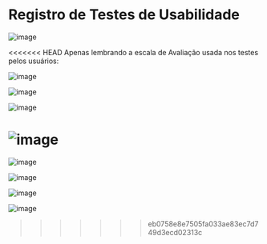 # Registro de Testes de Usabilidade

![image](https://github.com/ICEI-PUC-Minas-PMV-ADS/pmv-ads-2023-2-e4-proj-infra-t4-MenuBits/assets/105240089/dc24f15f-10ed-4e57-92f9-1dccb33b6833)

<<<<<<< HEAD
Apenas lembrando a escala de Avaliação usada nos testes pelos usuários:

![image](https://github.com/ICEI-PUC-Minas-PMV-ADS/pmv-ads-2023-2-e4-proj-infra-t4-MenuBits/assets/105240089/268d89bc-d309-4879-b46a-b9c2e953ebd2)



![image](https://github.com/ICEI-PUC-Minas-PMV-ADS/pmv-ads-2023-2-e4-proj-infra-t4-MenuBits/assets/105240089/b5ccc9c6-e02c-4373-9e03-d66bb3ff2190)

![image](https://github.com/ICEI-PUC-Minas-PMV-ADS/pmv-ads-2023-2-e4-proj-infra-t4-MenuBits/assets/105240089/655bd1d2-8eb1-4343-b510-dd63c07a6764)

![image](https://github.com/ICEI-PUC-Minas-PMV-ADS/pmv-ads-2023-2-e4-proj-infra-t4-MenuBits/assets/105240089/6dca9d58-20ee-4761-a813-f3a20282c0db)
=======
![image](https://github.com/ICEI-PUC-Minas-PMV-ADS/pmv-ads-2023-2-e4-proj-infra-t4-MenuBits/assets/105240089/f95a7e3b-d3cd-492d-9219-7e1d3697d547)

![image](https://github.com/ICEI-PUC-Minas-PMV-ADS/pmv-ads-2023-2-e4-proj-infra-t4-MenuBits/assets/105240089/99a6ef96-85e2-4d2e-94cd-cd1b5c38669c)

![image](https://github.com/ICEI-PUC-Minas-PMV-ADS/pmv-ads-2023-2-e4-proj-infra-t4-MenuBits/assets/105240089/8facc75f-76e9-46f7-a4ea-d112b037459d)

![image](https://github.com/ICEI-PUC-Minas-PMV-ADS/pmv-ads-2023-2-e4-proj-infra-t4-MenuBits/assets/105240089/c2f3517a-6420-4d8f-9419-5dddd6d71d34)
>>>>>>> eb0758e8e7505fa033ae83ec7d749d3ecd02313c
